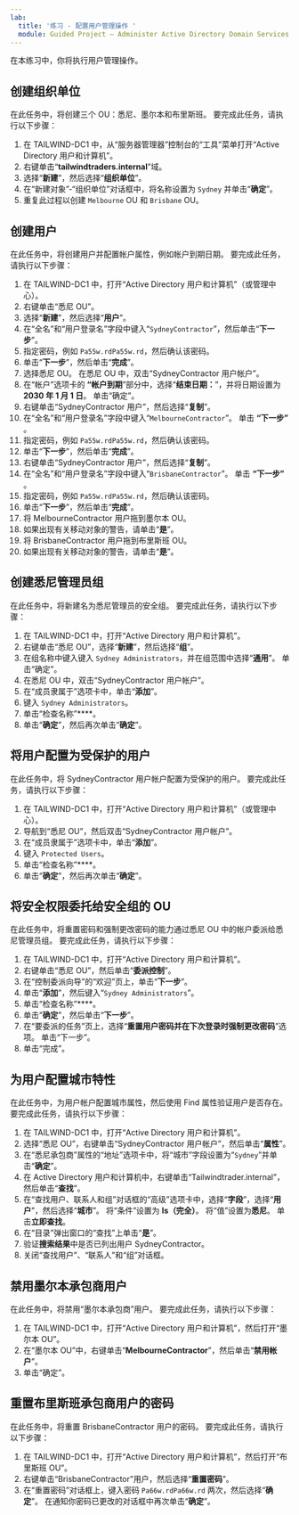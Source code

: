 ```yaml
---
lab:
  title: '练习 - 配置用户管理操作 '
  module: Guided Project – Administer Active Directory Domain Services
---
```

在本练习中，你将执行用户管理操作。

## 创建组织单位

在此任务中，将创建三个 OU：悉尼、墨尔本和布里斯班。 要完成此任务，请执行以下步骤：

1.  在 TAILWIND-DC1 中，从“服务器管理器”控制台的“工具”菜单打开“Active Directory 用户和计算机”。
2.  右键单击“**tailwindtraders.internal**”域。
3.  选择“**新建**”，然后选择“**组织单位**”。
4.  在“新建对象”-“组织单位”对话框中，将名称设置为 `Sydney` 并单击“**确定**”。
5.  重复此过程以创建 `Melbourne` OU 和 `Brisbane` OU。

## 创建用户

在此任务中，将创建用户并配置帐户属性，例如帐户到期日期。 要完成此任务，请执行以下步骤：

1.  在 TAILWIND-DC1 中，打开“Active Directory 用户和计算机”（或管理中心）。
2.  右键单击“悉尼 OU”。
3.  选择“**新建**”，然后选择“**用户**”。
4.  在“全名”和“用户登录名”字段中键入“`SydneyContractor`”，然后单击“**下一步**”。
5.  指定密码，例如 `Pa55w.rdPa55w.rd`，然后确认该密码。
6.  单击“**下一步**”，然后单击“**完成**”。
7.  选择悉尼 OU。 在悉尼 OU 中，双击“SydneyContractor 用户帐户”。
8.  在“帐户”选项卡的 **“帐户到期**”部分中，选择“**结束日期：**”，并将日期设置为 **2030 年 1 月 1 日**。 单击“确定”。
9.  右键单击“SydneyContractor 用户”，然后选择“**复制**”。
10. 在“全名”和“用户登录名”字段中键入“`MelbourneContractor`”。 单击 **“下一步”** 。
11. 指定密码，例如 `Pa55w.rdPa55w.rd`，然后确认该密码。
12. 单击“**下一步**”，然后单击“**完成**”。
13. 右键单击“SydneyContractor 用户”，然后选择“**复制**”。
14. 在“全名”和“用户登录名”字段中键入“`BrisbaneContractor`”。 单击 **“下一步”** 。
15. 指定密码，例如 `Pa55w.rdPa55w.rd`，然后确认该密码。
16. 单击“**下一步**”，然后单击“**完成**”。
17. 将 MelbourneContractor 用户拖到墨尔本 OU。
18. 如果出现有关移动对象的警告，请单击“**是**”。
19. 将 BrisbaneContractor 用户拖到布里斯班 OU。
20. 如果出现有关移动对象的警告，请单击“**是**”。


## 创建悉尼管理员组

在此任务中，将新建名为悉尼管理员的安全组。 要完成此任务，请执行以下步骤：

1.  在 TAILWIND-DC1 中，打开“Active Directory 用户和计算机”。
2.  右键单击“悉尼 OU”，选择“**新建**”，然后选择“**组**”。
3.  在组名称中键入键入 `Sydney Administrators`，并在组范围中选择“**通用**”。 单击“确定”。
4.  在悉尼 OU 中，双击“SydneyContractor 用户帐户”。
5.  在“成员隶属于”选项卡中，单击“**添加**”。
6.  键入 `Sydney Administrators`。
7.  单击“检查名称”****。
8.  单击“**确定**”，然后再次单击“**确定**”。

## 将用户配置为受保护的用户

在此任务中，将 SydneyContractor 用户帐户配置为受保护的用户。 要完成此任务，请执行以下步骤：

1.  在 TAILWIND-DC1 中，打开“Active Directory 用户和计算机”（或管理中心）。
2.  导航到“悉尼 OU”，然后双击“SydneyContractor 用户帐户”。
3.  在“成员隶属于”选项卡中，单击“**添加**”。
4.  键入 `Protected Users`。
5.  单击“检查名称”****。
6.  单击“**确定**”，然后再次单击“**确定**”。

## 将安全权限委托给安全组的 OU

在此任务中，将重置密码和强制更改密码的能力通过悉尼 OU 中的帐户委派给悉尼管理员组。 要完成此任务，请执行以下步骤：

1.  在 TAILWIND-DC1 中，打开“Active Directory 用户和计算机”。
2.  右键单击“悉尼 OU”，然后单击“**委派控制**”。
3.  在“控制委派向导”的“欢迎”页上，单击“**下一步**”。
4.  单击“**添加**”，然后键入“`Sydney Administrators`”。
5.  单击“检查名称”****。
6.  单击“**确定**”，然后单击“**下一步**”。
7.  在“要委派的任务”页上，选择“**重置用户密码并在下次登录时强制更改密码**”选项。 单击“下一步”。
8.  单击“完成”。

## 为用户配置城市特性

在此任务中，为用户帐户配置城市属性，然后使用 Find 属性验证用户是否存在。 要完成此任务，请执行以下步骤：

1.  在 TAILWIND-DC1 中，打开“Active Directory 用户和计算机”。
2.  选择“悉尼 OU”，右键单击“SydneyContractor 用户帐户”，然后单击“**属性**”。
3.  在“悉尼承包商”属性的“地址”选项卡中，将“城市”字段设置为“`Sydney`”并单击“**确定**”。
4.  在 Active Directory 用户和计算机中，右键单击“Tailwindtrader.internal”，然后单击“**查找**”。
5.  在“查找用户、联系人和组”对话框的“高级”选项卡中，选择“**字段**”，选择“**用户**”，然后选择“**城市**”。 将“条件”设置为 **Is（完全）**。 将“值”设置为**悉尼**。 单击**立即查找**。
6.  在“目录”弹出窗口的“查找”上单击“**是**”。
7.  验证**搜索结果**中是否已列出用户 SydneyContractor。
8.  关闭“查找用户”、“联系人”和“组”对话框。

## 禁用墨尔本承包商用户

在此任务中，将禁用“墨尔本承包商”用户。 要完成此任务，请执行以下步骤：

1.  在 TAILWIND-DC1 中，打开“Active Directory 用户和计算机”，然后打开“墨尔本 OU”。
2.  在“墨尔本 OU”中，右键单击“**MelbourneContractor**”，然后单击“**禁用帐户**”。
3.  单击“确定”。

## 重置布里斯班承包商用户的密码

在此任务中，将重置 BrisbaneContractor 用户的密码。 要完成此任务，请执行以下步骤：

1.  在 TAILWIND-DC1 中，打开“Active Directory 用户和计算机”，然后打开“布里斯班 OU”。
2.  右键单击“BrisbaneContractor”用户，然后选择“**重置密码**”。
3.  在“重置密码”对话框上，键入密码 `Pa66w.rdPa66w.rd` 两次，然后选择“**确定**”。 在通知你密码已更改的对话框中再次单击“**确定**”。
